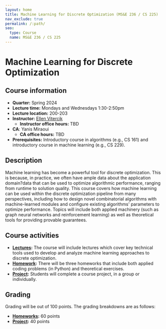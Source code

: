```yaml
---
layout: home
title: Machine Learning for Discrete Optimization (MS&E 236 / CS 225)
nav_exclude: true
permalink: /:path/
seo:
  type: Course
  name: MS&E 236 / CS 225
---
```


# Machine Learning for Discrete Optimization

## Course information

- **Quarter:** Spring 2024
- **Lecture time:** Mondays and Wednesdays 1:30-2:50pm
- **Lecture location:** 200-203
- **Instructor:** [Ellen Vitercik](https://vitercik.github.io)
  - **Instructor office hours:** TBD
- **CA**: Yanis Miraoui
  - **CA office hours:** TBD
- **Prerequisites:** Introductory course in algorithms (e.g., CS 161) and introductory course in machine learning (e.g., CS 229).

## Description

Machine learning has become a powerful tool for discrete optimization. This is because, in practice, we often have ample data about the application domain?data that can be used to optimize algorithmic performance, ranging from runtime to solution quality. This course covers how machine learning can be used within the discrete optimization pipeline from many perspectives, including how to design novel combinatorial algorithms with machine-learned modules and configure existing algorithms' parameters to optimize performance. Topics will include both applied machinery (such as graph neural networks and reinforcement learning) as well as theoretical tools for providing provable guarantees.

## Course activities

- **[Lectures](schedule.md):** The course will include lectures which cover key technical tools used to develop and analyze machine learning approaches to discrete optimization.
- **[Homework](homework.md):** There will be three homeworks that include both applied coding problems (in Python) and theoretical exercises.
- **[Project](project.md):** Students will complete a course project, in a group or individually.

## Grading

Grading will be out of 100 points. The grading breakdowns are as follows:
- **[Homeworks](homework.md):** 60 points
- **[Project](https://vitercik.github.io/ml4do/project/#grading):** 40 points

